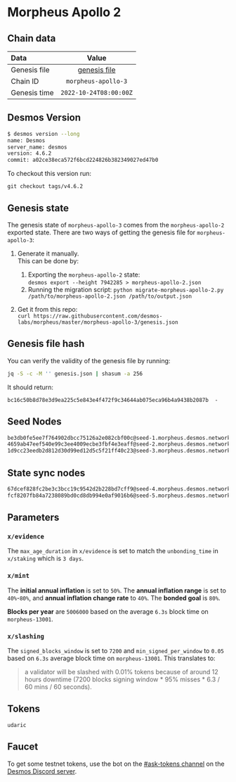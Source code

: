 # Morpheus Apollo 2

## Chain data
| Data         |            Value             | 
|:-------------|:----------------------------:|
| Genesis file | [genesis file](genesis.json) |
| Chain ID     |     `morpheus-apollo-3`      |
| Genesis time |    `2022-10-24T08:00:00Z`    |

## Desmos Version
```sh
$ desmos version --long
name: Desmos
server_name: desmos
version: 4.6.2
commit: a02ce38eca572f6bcd224826b382349027ed47b0
```

To checkout this version run: 

```
git checkout tags/v4.6.2
```

## Genesis state
The genesis state of `morpheus-apollo-3` comes from the `morpheus-apollo-2` exported state. 
There are two ways of getting the genesis file for `morpheus-apollo-3`: 

1. Generate it manually.  
   This can be done by:   
      1. Exporting the `morpheus-apollo-2` state:  
         `desmos export --height 7942285 > morpheus-apollo-2.json`
      2. Running the migration script:
         `python migrate-morpheus-apollo-2.py /path/to/morpheus-apollo-2.json /path/to/output.json`
         
2. Get it from this repo:   
   `curl https://raw.githubusercontent.com/desmos-labs/morpheus/master/morpheus-apollo-3/genesis.json`


## Genesis file hash
You can verify the validity of the genesis file by running:

```sh
jq -S -c -M '' genesis.json | shasum -a 256
```

It should return:

```
bc16c50b8d78e3d9ea225c5e843e4f472f9c34644ab075eca96b4a9438b2087b  -
```

## Seed Nodes
```sh
be3db0fe5ee7f764902dbcc75126a2e082cbf00c@seed-1.morpheus.desmos.network:26656
4659ab47eef540e99c3ee4009ecbe3fbf4e3eaff@seed-2.morpheus.desmos.network:26656
1d9cc23eedb2d812d30d99ed12d5c5f21ff40c23@seed-3.morpheus.desmos.network:26656
```

## State sync nodes
```sh
67dcef828fc2be3c3bcc19c9542d2b228bd7cff9@seed-4.morpheus.desmos.network
fcf8207fb84a7238089bd0cd8db994e0af9016b6@seed-5.morpheus.desmos.network
```

## Parameters

### `x/evidence`
The `max_age_duration` in `x/evidence` is set to match the `unbonding_time` in `x/staking` which is `3 days`.

### `x/mint`
The **initial annual inflation** is set to `50%`. 
The **annual inflation range** is set to `40%`-`80%`, and **annual inflation change rate** to `40%`. 
The **bonded goal** is `80%`. 

**Blocks per year** are `5006000` based on the average `6.3s` block time on `morpheus-13001`.

### `x/slashing`
The `signed_blocks_window` is set to `7200` and `min_signed_per_window` to `0.05` based on `6.3s` average block time
on `morpheus-13001`. This translates to: 

> a validator will be slashed with 0.01% tokens because of around 12 hours downtime 
> (7200 blocks signing window * 95% misses * 6.3 / 60 mins / 60 seconds).

## Tokens
`udaric`

## Faucet
To get some testnet tokens, use the bot on the [#ask-tokens channel](https://discord.gg/kWPzn6PuzM) on the [Desmos Discord server](https://discord.gg/kWPzn6PuzM).
